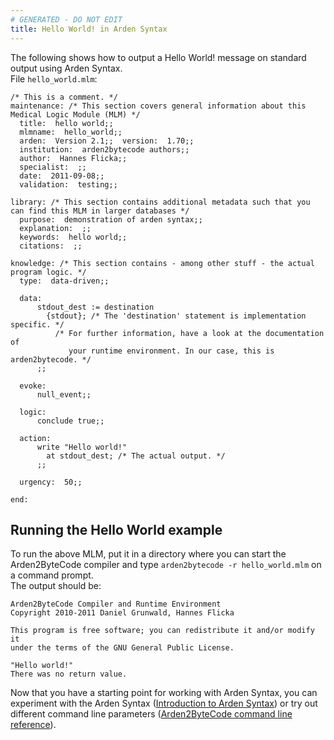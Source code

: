 ```yaml
---
# GENERATED - DO NOT EDIT
title: Hello World! in Arden Syntax
---
```

The following shows how to output a Hello World! message on standard output using Arden Syntax.  
File `hello_world.mlm`:

	/* This is a comment. */
	maintenance: /* This section covers general information about this Medical Logic Module (MLM) */
	  title:  hello world;;
	  mlmname:  hello_world;;
	  arden:  Version 2.1;;  version:  1.70;;
	  institution:  arden2bytecode authors;;
	  author:  Hannes Flicka;;
	  specialist:  ;;
	  date:  2011-09-08;;
	  validation:  testing;;

	library: /* This section contains additional metadata such that you can find this MLM in larger databases */
	  purpose:  demonstration of arden syntax;;
	  explanation:  ;;
	  keywords:  hello world;;
	  citations:  ;;

	knowledge: /* This section contains - among other stuff - the actual program logic. */
	  type:  data-driven;;

	  data:
	      stdout_dest := destination
	        {stdout}; /* The 'destination' statement is implementation specific. */
	          /* For further information, have a look at the documentation of 
	             your runtime environment. In our case, this is arden2bytecode. */
	      ;;

	  evoke:
	      null_event;; 
	  
	  logic:
	      conclude true;;

	  action:
	      write "Hello world!"
	        at stdout_dest; /* The actual output. */
	      ;;

	  urgency:  50;;

	end:

## Running the Hello World example

To run the above MLM, put it in a directory where you can start the Arden2ByteCode compiler and type `arden2bytecode -r hello_world.mlm` on a command prompt.  
The output should be:

	Arden2ByteCode Compiler and Runtime Environment
	Copyright 2010-2011 Daniel Grunwald, Hannes Flicka

	This program is free software; you can redistribute it and/or modify it
	under the terms of the GNU General Public License.

	"Hello world!"
	There was no return value.

Now that you have a starting point for working with Arden Syntax, you can experiment with the Arden Syntax ([Introduction to Arden Syntax](../introduction-to-arden-syntax/)) or try out different command line parameters ([Arden2ByteCode command line reference](../arden2bytecode-command-line-reference/)).
